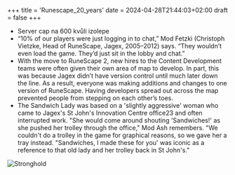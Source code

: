 +++
title = 'Runescape_20_years'
date = 2024-04-28T21:44:03+02:00
draft = false
+++


- Server cap na 600 kvůli izolepe
- “10% of our players were just logging in to chat,” Mod Fetzki (Christoph Vietzke, Head of RuneScape, Jagex, 2005–2012) says. “They wouldn’t even load the game. They’d just sit in the lobby and chat.”
- With the move to RuneScape 2, new hires to the Content Development teams were often given their own area of map to develop. In part, this was because Jagex didn’t have version control until much later down the line. As a result, everyone was making additions and changes to one version of RuneScape. Having developers spread out across the map prevented people from stepping on
  each other’s toes.  
- The Sandwich Lady was based on a 'slightly aggressive' woman who came to Jagex's St John's Innovation Centre office23 and often interrupted work.
  "She would come around shouting 'Sandwiches!' as she pushed her trolley through the office," Mod Ash remembers. "We couldn't do a trolley in the game for graphical reasons, so we gave her a tray instead. "Sandwiches, I made these for you' was iconic as a reference to that old lady and her trolley back in St John's."

![Stronghold](/images/books/stronghold.jpeg)